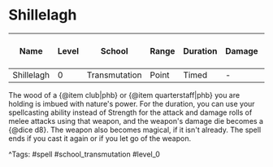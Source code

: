 # Shillelagh

| Name | Level | School | Range | Duration | Damage | Save DC & Type |
|------|-------|--------|-------|----------|--------|----------------|
| Shillelagh | 0 | Transmutation | Point | Timed | - | - |

The wood of a {@item club|phb} or {@item quarterstaff|phb} you are holding is imbued with nature's power. For the duration, you can use your spellcasting ability instead of Strength for the attack and damage rolls of melee attacks using that weapon, and the weapon's damage die becomes a {@dice d8}. The weapon also becomes magical, if it isn't already. The spell ends if you cast it again or if you let go of the weapon.

^Tags: #spell #school_transmutation #level_0